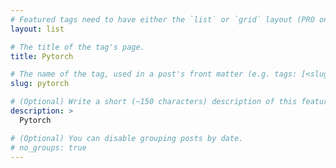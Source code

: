 ```yaml
---
# Featured tags need to have either the `list` or `grid` layout (PRO only).
layout: list

# The title of the tag's page.
title: Pytorch

# The name of the tag, used in a post's front matter (e.g. tags: [<slug>]).
slug: pytorch

# (Optional) Write a short (~150 characters) description of this featured tag.
description: >
  Pytorch

# (Optional) You can disable grouping posts by date.
# no_groups: true
---
```

